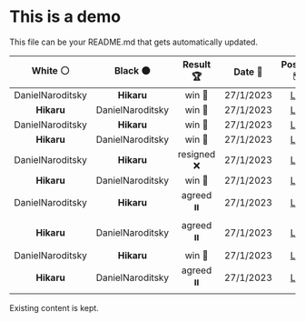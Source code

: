 # This is a demo

This file can be your README.md that gets automatically updated.

<!--START_SECTION:chessStats-->
<!-- Automatically generated with https://github.com/Balastrong/chess-stats-action -->

| White ⚪ | Black ⚫ | Result 🏆 | Date 📅 | Position 🗺️ |
|:---:|:---:|:---:|:---:|:---:|
| DanielNaroditsky | **Hikaru** | win 🥇 | 27/1/2023 | <a href="http://www.ee.unb.ca/cgi-bin/tervo/fen.pl?select=8/8/8/3k4/p1q5/8/3K4/8 w - -">Link</a> |
| **Hikaru** | DanielNaroditsky | win 🥇 | 27/1/2023 | <a href="http://www.ee.unb.ca/cgi-bin/tervo/fen.pl?select=8/1p2k1qp/p7/5N2/4p3/6P1/PP3Q2/6K1 b - -">Link</a> |
| DanielNaroditsky | **Hikaru** | win 🥇 | 27/1/2023 | <a href="http://www.ee.unb.ca/cgi-bin/tervo/fen.pl?select=rnbqk2r/pp3ppp/4p3/2ppP3/1b1P4/2N1n3/PPP2PPP/R1B1KBNR w KQkq -">Link</a> |
| **Hikaru** | DanielNaroditsky | win 🥇 | 27/1/2023 | <a href="http://www.ee.unb.ca/cgi-bin/tervo/fen.pl?select=8/R7/1k4K1/7P/8/5P2/8/8 b - -">Link</a> |
| DanielNaroditsky | **Hikaru** | resigned ❌ | 27/1/2023 | <a href="http://www.ee.unb.ca/cgi-bin/tervo/fen.pl?select=8/p4p1k/5q2/3QB1p1/7p/2P4P/1P3PPK/8 b - -">Link</a> |
| **Hikaru** | DanielNaroditsky | win 🥇 | 27/1/2023 | <a href="http://www.ee.unb.ca/cgi-bin/tervo/fen.pl?select=1k1N3r/2q2pp1/8/1p2n3/1P6/2p2NPp/4BP1P/2RQ1RK1 b - -">Link</a> |
| DanielNaroditsky | **Hikaru** | agreed ⏸️ | 27/1/2023 | <a href="http://www.ee.unb.ca/cgi-bin/tervo/fen.pl?select=6k1/5pp1/1p5p/5Q2/8/1PP4P/2PrrPPK/8 w - -">Link</a> |
| **Hikaru** | DanielNaroditsky | agreed ⏸️ | 27/1/2023 | <a href="http://www.ee.unb.ca/cgi-bin/tervo/fen.pl?select=8/8/1R5K/8/5r1k/8/8/8 b - -">Link</a> |
| DanielNaroditsky | **Hikaru** | win 🥇 | 27/1/2023 | <a href="http://www.ee.unb.ca/cgi-bin/tervo/fen.pl?select=6k1/p4p2/8/3p1b2/Pp1N4/1Pp1q3/2P3P1/2R2BK1 w - -">Link</a> |
| **Hikaru** | DanielNaroditsky | agreed ⏸️ | 27/1/2023 | <a href="http://www.ee.unb.ca/cgi-bin/tervo/fen.pl?select=8/8/R4r2/1K1k4/8/8/8/8 b - -">Link</a> |

<!--END_SECTION:chessStats-->

Existing content is kept.

